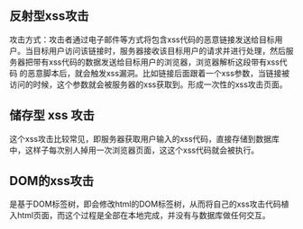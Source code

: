 ## 反射型xss攻击
攻击方式：攻击者通过电子邮件等方式将包含xss代码的恶意链接发送给目标用 户。当目标用户访问该链接时，服务器接收该目标用户的请求并进行处理，然后服务器把带有xss代码的数据发送给目标用户的浏览器，浏览器解析这段带有xss代码 的恶意脚本后，就会触发xss漏洞。比如链接后面跟着一个xss参数，当链接被访问的时候，这个参数就会被服务器的xss获取到。形成一次性的xss攻击页面。
## 储存型 xss 攻击
这个xss攻击比较常见，即服务器获取用户输入的xss代码，直接存储到数据库中，这样子每次别人掉用一次浏览器页面，这这个xss代码就会被执行。

## DOM的xss攻击
是基于DOM标签树，即会修改html的DOM标签树，从而将自己的xss攻击代码植入html页面，而这个过程是全部在本地完成，并没有与数据库做任何交互。


